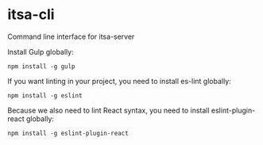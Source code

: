 # itsa-cli
Command line interface for itsa-server

Install Gulp globally:

```
npm install -g gulp
```

If you want linting in your project, you need to install es-lint globally:

```
npm install -g eslint
```

Because we also need to lint React syntax, you need to install eslint-plugin-react globally:

```
npm install -g eslint-plugin-react
```

